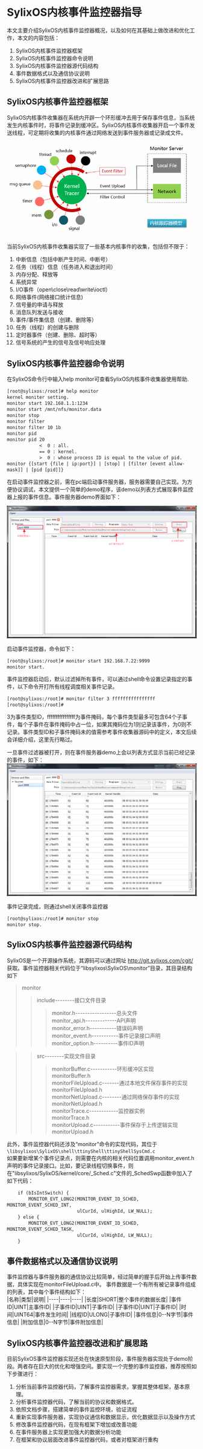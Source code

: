 # SylixOS内核事件监控器指导

本文主要介绍SylixOS内核事件监控器概况，以及如何在其基础上做改进和优化工作，本文的内容包括：
1. SylixOS内核事件监控器框架
2. SylixOS内核事件监控器命令说明
3. SylixOS内核事件监控器源代码结构
4. 事件数据格式以及通信协议说明
5. SylixOS内核事件监控器改进和扩展思路

## SylixOS内核事件监控器框架
SylixOS内核事件收集器在系统内开辟一个环形缓冲去用于保存事件信息，当系统发生内核事件时，将事件记录到缓冲区。SylixOS内核事件收集器开启一个事件发送线程，可定期将收集的内核事件通过网络发送到事件服务器或记录成文件。

![SylixOS内核事件收集监控器](./picture/SylixOS-monitor-framwork.png)

当前SylixOS内核事件收集器实现了一些基本内核事件的收集，包括但不限于：
1. 中断信息（包括中断产生时间、中断号）
2. 任务（线程）信息（任务进入和退出时间）
3. 内存分配、释放等
4. 系统异常
5. I/O事件（open\close\read\write\ioctl）
6. 网络事件(网络接口统计信息)
7. 信号量的申请与释放
8. 消息队列发送与接收
9. 事件/事件集信息（创建、删除等）
10. 任务（线程）的创建与删除
11. 定时器事件（创建、删除、超时等）
12. 信号系统的产生的信号及信号响应处理

## SylixOS内核事件监控器命令说明

在SylixOS命令行中输入help monitor可查看SylixOS内核事件收集器使用帮助.  
```shell
[root@sylixos:/root]# help monitor
kernel moniter setting.
monitor start 192.168.1.1:1234
monitor start /mnt/nfs/monitor.data
monitor stop
monitor filter
monitor filter 10 1b
monitor pid
monitor pid 20
            <  0 : all.
            == 0 : kernel.
            >  0 : whose process ID is equal to the value of pid.
monitor {[start {file | ip:port}] | [stop] | [filter [event allow-mask]] | [pid [pid]]}
```
在启动事件监控器之前，需在pc端启动事件服务器，服务器需要自己实现。为方便协议调试，本文提供一个简单的demo程序，该demo以列表方式展现事件监控器上报的事件信息。事件服务器demo界面如下：  

![event-server-demo](./picture/event-server-demo.png)

启动事件监控器，命令如下：
```shell
[root@sylixos:/root]# monitor start 192.168.7.22:9999
monitor start.
```
事件监控器启动后，默认过滤掉所有事件，可以通过shell命令设置记录指定的事件，以下命令开打所有线程调度相关事件记录。
```shell
[root@sylixos:/root]# monitor filter 3 ffffffffffffffff
[root@sylixos:/root]#
```
3为事件类型ID，ffffffffffffffff为事件掩码，每个事件类型最多可包含64个子事件，每个子事件在事件掩码中占一位，如果其掩码位为1则记录该事件，为0则不记录。事件类型ID和子事件掩码未的值需参考事件收集器源码中的定义，本文后续会详细介绍，这里先行略过。  

一旦事件过滤器被打开，则在事件服务器demo上会以列表方式显示当前已经记录的事件，如下：  
![事件列表](./picture/event-list.png)

事件记录完成，则通过shell关闭事件监控器  
```shell
[root@sylixos:/root]# monitor stop
monitor stop.
```
## SylixOS内核事件监控器源代码结构
SylixOS是一个开源操作系统，其源码可以通过网址 http://git.sylixos.com/cgit/ 获取。事件监控器相关代码位于“libsylixos\SylixOS\monitor”目录，其目录结构如下  
>monitor
>>include--------接口文件目录  
>>>monitor.h-----------------总头文件  
>>>monitor_api.h-------------API声明  
>>>monitor_error.h-----------错误码声明  
>>>monitor_event.h-----------事件记录接口声明  
>>>monitor_option.h----------事件ID声明  

>>src--------实现文件目录  
>>>monitorBuffer.c-----------环形缓冲区实现  
>>>monitorBuffer.h  
>>>monitorFileUpload.c-------通过本地文件保存事件的实现  
>>>monitorFileUpload.h  
>>>monitorNetUpload.c--------通过网络保存事件的实现  
>>>monitorNetUpload.h  
>>>monitorTrace.c------------监控器实例  
>>>monitorTrace.h  
>>>monitorUpload.c-----------事件保存于上传逻辑实现  
>>>monitorUpload.h  

此外，事件监控器代码还涉及“monitor”命令的实现代码，其位于`\libsylixos\SylixOS\shell\ttinyShell\ttinyShellSysCmd.c`  
如果要新增某个事件记录点，则需要在内核的相关代码位置调用monitor_event.h声明的事件记录接口。比如，要记录线程切换事件，则在"libsylixos/SylixOS/kernel/core/_Sched.c"文件的_SchedSwp函数中加入了如下代码：
```
    if (bIsIntSwitch) {
        MONITOR_EVT_LONG2(MONITOR_EVENT_ID_SCHED, MONITOR_EVENT_SCHED_INT, 
                          ulCurId, ulHighId, LW_NULL);
    } else {
        MONITOR_EVT_LONG2(MONITOR_EVENT_ID_SCHED, MONITOR_EVENT_SCHED_TASK,
                          ulCurId, ulHighId, LW_NULL);
    }
```
## 事件数据格式以及通信协议说明
事件监控器与事件服务器的通信协议比较简单，经过简单的握手后开始上传事件数据，具体实现在monitorFileUpload.c中。
事件数据是一个有所有被记录事件组成的列表，其中每个事件结构如下：  
|名称|类型|说明|
|----|----|----|
|长度|SHORT|整个事件的数据长度|
|事件ID|UINT|主事件ID|
|子事件ID|UINT|子事件ID|
|子事件ID|UINT|子事件ID|
|时间|UINT64|事件发生时间|
|线程ID|ULONG|子事件ID|
|事件信息|0--N字节|事件信息|
|附加信息|0--N字节|事件附加信息|

## SylixOS内核事件监控器改进和扩展思路
目前SylixOS事件监控器实现还处在快速原型阶段，事件服务器实现处于demo阶段。两者存在巨大的优化和增强空间。要实现一个完整的事件监控器，推荐按照如下步骤进行：
1. 分析当前事件监控器代码，了解事件监控器需求，掌握其整体框架，基本原理。
2. 分析事件监控器代码，了解当前的协议和数据格式。
3. 依照文档步骤，搭建简单的事件监控环境，验证流程
4. 重新实现事件服务器，实现协议通信和数据显示，优化数据显示以及操作方式
5. 修改事件监控器代码，在现有框架下增加或改善功能
6. 在事件服务器上实现更加强大的数据分析功能
7. 在框架和协议层面改进事件监控器代码，或者对框架进行重构
